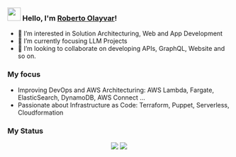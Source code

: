 ### <img src="https://media.giphy.com/media/hvRJCLFzcasrR4ia7z/giphy.gif" width="30px"> Hello, I'm [Roberto Olayvar](https://github.com/roberto2321)!

- 👀 I’m interested in Solution Architecturing, Web and App Development
- 🌱 I’m currently focusing LLM Projects
- 💞️ I’m looking to collaborate on developing APIs, GraphQL, Website and so on.

### My focus

- Improving DevOps and AWS Architecturing: AWS Lambda, Fargate, ElasticSearch, DynamoDB, AWS Connect ...
- Passionate about Infrastructure as Code: Terraform, Puppet, Serverless, Cloudformation

### My Status
<p align = "center">
  <img src = "https://github-readme-stats.vercel.app/api?username=roberto2321&show_icons=true&theme=radical&line_height=27">
  <img src = "https://github-readme-stats.vercel.app/api/top-langs/?username=roberto2321&hide=css,html&theme=tokyonight">
</p>
